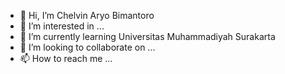 - 👋 Hi, I’m Chelvin Aryo Bimantoro
- 👀 I’m interested in ...
- 🌱 I’m currently learning Universitas Muhammadiyah Surakarta
- 💞️ I’m looking to collaborate on ...
- 📫 How to reach me ...

<!---
a710190048/a710190048 is a ✨ special ✨ repository because its `README.md` (this file) appears on your GitHub profile.
You can click the Preview link to take a look at your changes.
--->
